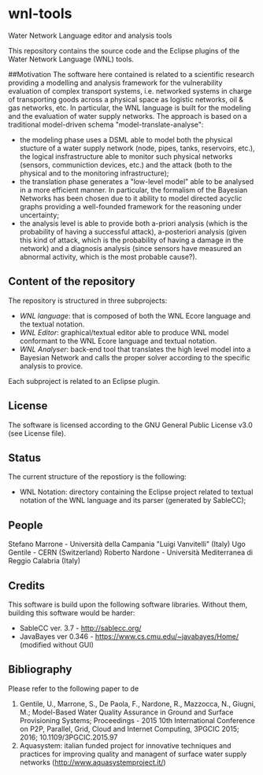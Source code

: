 # wnl-tools
Water Network Language editor and analysis tools

This repository contains the source code and the Eclipse plugins of the Water Network Language (WNL) tools. 

##Motivation
The software here contained is related to a scientific research providing a modelling and analysis framework for the vulnerability evaluation of complex transport systems, i.e. networked systems in charge of transporting goods across a physical space as logistic networks, oil & gas networks, etc. In particular, the WNL language is built for the modeling and the evaluation of water supply networks. The approach is based on a traditional model-driven schema "model-translate-analyse":
* the modeling phase uses a DSML able to model both the physical stucture of a water supply network (node, pipes, tanks, reservoirs, etc.), the logical insfrastructure able to monitor such physical networks (sensors, communiction devices, etc.) and the attack (both to the physical and to the monitoring infrastructure);
* the translation phase generates a "low-level model" able to be analysed in a more efficient manner. In particular, the formalism of the Bayesian Networks has been chosen due to it ability to model directed acyclic graphs providing a well-founded framework for the reasoning under uncertainty;
* the analysis level is able to provide both a-priori analysis (which is the probability of having a successful attack), a-posteriori analysis (given this kind of attack, which is the probability of having a damage in the network) and a diagnosis analysis (since sensors have measured an abnormal activity, which is the most probable cause?).

## Content of the repository
The repository is structured in three subprojects:
* *WNL language*: that is composed of both the WNL Ecore language and the textual notation.
* *WNL Editor*: graphical/textual editor able to produce WNL model conformant to the WNL Ecore language and textual notation.
* *WNL Analyser*: back-end tool that translates the high level model into a Bayesian Network and calls the proper solver according to the specific analysis to provice.

Each subproject is related to an Eclipse plugin.

## License
The software is licensed according to the GNU General Public License v3.0 (see License file).

## Status
The current structure of the repostiory is the following:
* WNL Notation: directory containing the Eclipse project related to textual notation of the WNL language and its parser (generated by SableCC);

## People
Stefano Marrone - Università della Campania "Luigi Vanvitelli" (Italy)
Ugo Gentile - CERN (Switzerland)
Roberto Nardone - Università Mediterranea di Reggio Calabria (Italy)


## Credits
This software is build upon the following software libraries. Without them, building this software would be harder:
* SableCC ver. 3.7 - http://sablecc.org/
* JavaBayes ver 0.346 - https://www.cs.cmu.edu/~javabayes/Home/ (modified without GUI)

## Bibliography
Please refer to the following paper to de
1. Gentile, U., Marrone, S., De Paola, F., Nardone, R., Mazzocca, N., Giugni, M.; Model-Based Water Quality Assurance in Ground and Surface Provisioning Systems; Proceedings - 2015 10th International Conference on P2P, Parallel, Grid, Cloud and Internet Computing, 3PGCIC 2015; 2016; 10.1109/3PGCIC.2015.97
1. Aquasystem: italian funded project for innovative techniques and practices for improving quality and managent of surface water supply networks (http://www.aquasystemproject.it/)
